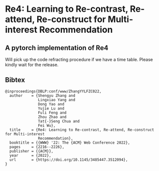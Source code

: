 # Re4: Learning to Re-contrast, Re-attend, Re-construct for Multi-interest Recommendation

<!-- **Re4: Learning to Re-contrast, Re-attend, Re-construct for Multi-interest Recommendation** <br />
[Shengyu Zhang](https://shengyuzhang.github.io/), Lingxiao Yang, Dong Yao and Yujie Lu, [Fuli Feng](https://fulifeng.github.io/), [Zhou Zhao](https://person.zju.edu.cn/zhaozhou), [Tat-Seng Chua](https://www.chuatatseng.com/), [Fei Wu](https://person.zju.edu.cn/en/wufei) <br />
**The ACM Web Conference 2022 (WWW 2022)** <br />
**Key Words: &nbsp;Recommender Systems; &nbsp;Multi-interest; &nbsp;Backward Flow** <br />
**[[Paper](https://dl.acm.org/doi/10.1145/3485447.3512094)]**, **[[Slides](https://s3.us-west-2.amazonaws.com/secure.notion-static.com/84d2c2ba-4a10-4b75-9788-3069a453c671/WWW_Re4.pdf?X-Amz-Algorithm=AWS4-HMAC-SHA256&X-Amz-Content-Sha256=UNSIGNED-PAYLOAD&X-Amz-Credential=AKIAT73L2G45EIPT3X45%2F20220518%2Fus-west-2%2Fs3%2Faws4_request&X-Amz-Date=20220518T011944Z&X-Amz-Expires=86400&X-Amz-Signature=17f033dd56e705f10b9248ff8a0851d05d159e810d0cd204f5e10a1c61b7fc1c&X-Amz-SignedHeaders=host&response-content-disposition=filename%20%3D%22WWW_Re4.pdf%22&x-id=GetObject)]** <br /> -->


## A pytorch implementation of Re4

Will pick up the code refracting procedure if we have a time table. Please kindly wait for the release.

## Bibtex
```
@inproceedings{DBLP:conf/www/ZhangYYLFZC022,
  author    = {Shengyu Zhang and
               Lingxiao Yang and
               Dong Yao and
               Yujie Lu and
               Fuli Feng and
               Zhou Zhao and
               Tat{-}Seng Chua and
               Fei Wu},
  title     = {Re4: Learning to Re-contrast, Re-attend, Re-construct for Multi-interest
               Recommendation},
  booktitle = {{WWW} '22: The {ACM} Web Conference 2022},
  pages     = {2216--2226},
  publisher = {{ACM}},
  year      = {2022},
  url       = {https://doi.org/10.1145/3485447.3512094},
}
```
